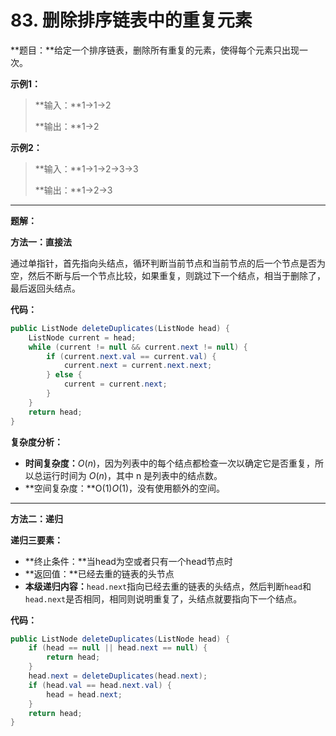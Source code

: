 # 83. 删除排序链表中的重复元素

**题目：**给定一个排序链表，删除所有重复的元素，使得每个元素只出现一次。

**示例1：**

>**输入：**1->1->2
>
>**输出：**1->2

**示例2：**

>**输入：**1->1->2->3->3
>
>**输出：**1->2->3



------



**题解：**

**方法一：直接法**

通过单指针，首先指向头结点，循环判断当前节点和当前节点的后一个节点是否为空，然后不断与后一个节点比较，如果重复，则跳过下一个结点，相当于删除了，最后返回头结点。

**代码：**

```java
public ListNode deleteDuplicates(ListNode head) {
    ListNode current = head;
    while (current != null && current.next != null) {
        if (current.next.val == current.val) {
            current.next = current.next.next;
        } else {
            current = current.next;
        }
    }
    return head;
}
```

**复杂度分析：**

- **时间复杂度：**$O(n)$，因为列表中的每个结点都检查一次以确定它是否重复，所以总运行时间为 $O(n)$，其中 n 是列表中的结点数。
- **空间复杂度：**O(1)*O*(1)，没有使用额外的空间。



------



**方法二：递归**

**递归三要素：**

- **终止条件：**当head为空或者只有一个head节点时
- **返回值：**已经去重的链表的头节点
- **本级递归内容：**`head.next`指向已经去重的链表的头结点，然后判断`head`和`head.next`是否相同，相同则说明重复了，头结点就要指向下一个结点。

**代码：**

```java
public ListNode deleteDuplicates(ListNode head) {
    if (head == null || head.next == null) {
        return head;
    }
    head.next = deleteDuplicates(head.next);
    if (head.val == head.next.val) {
        head = head.next;
    }
    return head;
}
```


